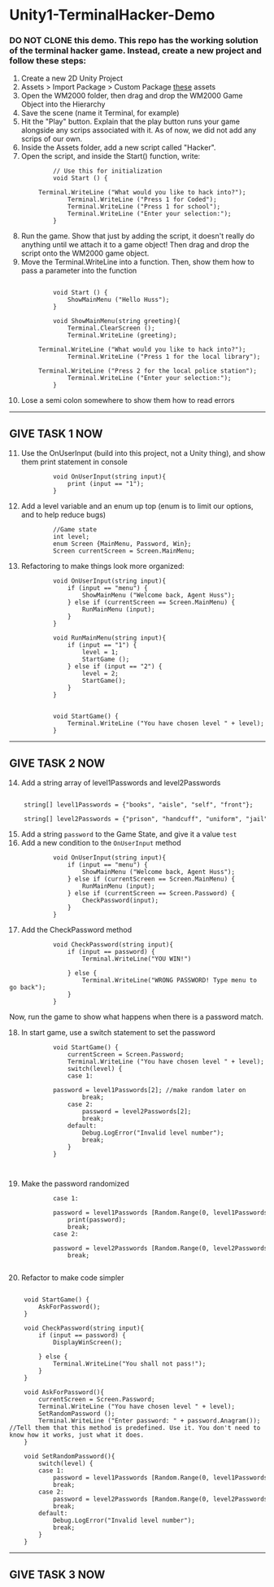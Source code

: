 # Unity1-TerminalHacker-Demo

### DO NOT CLONE this demo. This repo has the working solution of the terminal hacker game.  Instead, create a new project and follow these steps:

1. Create a new 2D Unity Project
2. Assets > Import Package > Custom Package [these](https://drive.google.com/open?id=1_0dUHQ9KFmEfOyo2VTyzJjP1_0q5wjiR) assets
3. Open the WM2000 folder, then drag and drop the WM2000 Game Object into the Hierarchy
4. Save the scene (name it Terminal, for example)
5. Hit the "Play" button. Explain that the play button runs your game alongside any scrips associated with it. As of now, we did not add any scrips of our own.
6. Inside the Assets folder, add a new script called "Hacker".
7. Open the script, and inside the Start() function, write:

```
		    // Use this for initialization
		    void Start () {
		        Terminal.WriteLine ("What would you like to hack into?");
		        Terminal.WriteLine ("Press 1 for Coded");
		        Terminal.WriteLine ("Press 1 for school");
		        Terminal.WriteLine ("Enter your selection:");
		    }
```
		
8. Run the game. Show that just by adding the script, it doesn't really do anything until we attach it to a game object! Then drag and drop the script onto the WM2000 game object.
9. Move the Terminal.WriteLine into a function. Then, show them how to pass a parameter into the function

```

		    void Start () {
		        ShowMainMenu ("Hello Huss");
		    }
		
		    void ShowMainMenu(string greeting){
		        Terminal.ClearScreen ();
		        Terminal.WriteLine (greeting);
		        Terminal.WriteLine ("What would you like to hack into?");
		        Terminal.WriteLine ("Press 1 for the local library");
		        Terminal.WriteLine ("Press 2 for the local police station");
		        Terminal.WriteLine ("Enter your selection:");
		    }
```
		   
		
10. Lose a semi colon somewhere to show them how to read errors
------------------------------------------------------------------
GIVE TASK 1 NOW 
------------------------------------------------------------------
11. Use the OnUserInput (build into this project, not a Unity thing), and show them print statement in console
```
		    void OnUserInput(string input){
		        print (input == "1");
		    }
```
		
12. Add a level variable and an enum up top (enum is to limit our options, and to help reduce bugs)
```
		    //Game state
		    int level;
		    enum Screen {MainMenu, Password, Win};
		    Screen currentScreen = Screen.MainMenu;
```
		
13. Refactoring to make things look more organized:

```
		    void OnUserInput(string input){
		        if (input == "menu") {
		            ShowMainMenu ("Welcome back, Agent Huss");
		        } else if (currentScreen == Screen.MainMenu) {
		            RunMainMenu (input);
		        }
		    }
		
		    void RunMainMenu(string input){
		        if (input == "1") {
		            level = 1;
		            StartGame ();
		        } else if (input == "2") {
		            level = 2;
		            StartGame();
		        }
		    }
		
		
		    void StartGame() {
		        Terminal.WriteLine ("You have chosen level " + level);
		    } 
```
--------------------------------------------------------------------------------
GIVE TASK 2 NOW
--------------------------------------------------------------------------------
14. Add a string array of level1Passwords and level2Passwords
```
		    string[] level1Passwords = {"books", "aisle", "self", "front"};
		    string[] level2Passwords = {"prison", "handcuff", "uniform", "jail"} 
```
		
15. Add a string `password` to the Game State, and give it a value `test`
16. Add a new condition to the `OnUserInput` method

```
		    void OnUserInput(string input){
		        if (input == "menu") {
		            ShowMainMenu ("Welcome back, Agent Huss");
		        } else if (currentScreen == Screen.MainMenu) {
		            RunMainMenu (input);
		        } else if (currentScreen == Screen.Password) {
		            CheckPassword(input);
		        }
		    } 
```

17. Add the CheckPassword method
```
		    void CheckPassword(string input){
		        if (input == password) {
		            Terminal.WriteLine("YOU WIN!")
		
		        } else {
		            Terminal.WriteLine("WRONG PASSWORD! Type menu to go back");
		        }
		    }		  
```

Now, run the game to show what happens when there is a password match. 
		 
18. In start game, use a switch statement to set the password

```
		    void StartGame() {
		        currentScreen = Screen.Password;
		        Terminal.WriteLine ("You have chosen level " + level);
		        switch(level) {
		        case 1: 
		            password = level1Passwords[2]; //make random later on
		            break;
		        case 2:
		            password = level2Passwords[2];
		            break;
		        default:
		            Debug.LogError("Invalid level number");
		            break;
		        }
		    } 
```
		     
		
19. Make the password randomized

```
	        case 1: 
	            password = level1Passwords [Random.Range(0, level1Passwords.Length)]; //make random later on
	            print(password);
	            break;
	        case 2:
	            password = level2Passwords [Random.Range(0, level2Passwords.Length)];
	            break;
		    
```

20. Refactor to make code simpler

```

    void StartGame() {
        AskForPassword();
    }

    void CheckPassword(string input){
        if (input == password) {
            DisplayWinScreen();

        } else {
            Terminal.WriteLine("You shall not pass!");
        }
    }

    void AskForPassword(){
        currentScreen = Screen.Password;
        Terminal.WriteLine ("You have chosen level " + level);
        SetRandomPassword ();
        Terminal.WriteLine ("Enter password: " + password.Anagram()); //Tell them that this method is predefined. Use it. You don't need to know how it works, just what it does.
    }

    void SetRandomPassword(){
        switch(level) {
        case 1: 
            password = level1Passwords [Random.Range(0, level1Passwords.Length)]; //make random later on
            break;
        case 2:
            password = level2Passwords [Random.Range(0, level2Passwords.Length)];
            break;
        default:
            Debug.LogError("Invalid level number");
            break;
        }
    }
 ```
 
--------------------------------------------------------------------------------
GIVE TASK 3 NOW
--------------------------------------------------------------------------------
